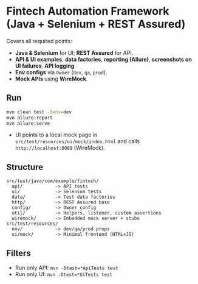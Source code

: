 # Fintech Automation Framework (Java + Selenium + REST Assured)

Covers all required points:
- **Java & Selenium** for UI; **REST Assured** for API.
- **API & UI examples**, **data factories**, **reporting (Allure)**, **screenshots on UI failures**, **API logging**.
- **Env configs** via `Owner` (`dev`, `qa`, `prod`).
- **Mock APIs** using **WireMock**.

## Run

```bash
mvn clean test -Denv=dev
mvn allure:report
mvn allure:serve
```

- UI points to a local mock page in `src/test/resources/ui/mock/index.html` and calls `http://localhost:8089` (WireMock).

## Structure

```
src/test/java/com/example/fintech/
  api/            -> API tests
  ui/             -> Selenium tests
  data/           -> Test data factories
  http/           -> REST Assured base
  config/         -> Owner config
  util/           -> Helpers, listener, custom assertions
  wiremock/       -> Embedded mock server + stubs
src/test/resources/
  env/            -> dev/qa/prod props
  ui/mock/        -> Minimal frontend (HTML+JS)
```

## Filters

- Run only API: `mvn -Dtest=*ApiTests test`
- Run only UI:  `mvn -Dtest=*UiTests test`

